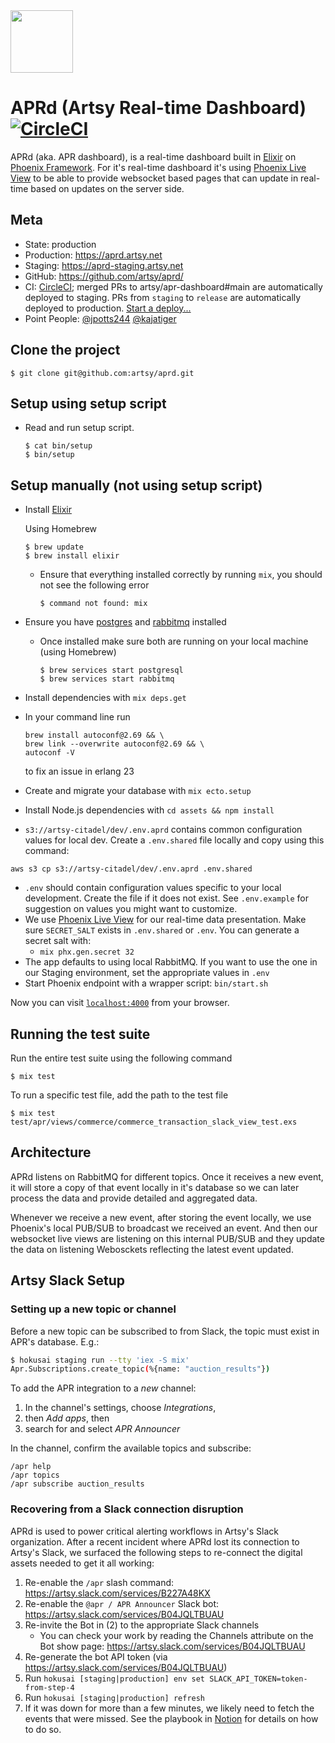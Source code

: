 <img src="/assets/static/images/APR.png" width="100px" />

# APRd (Artsy Real-time Dashboard) [![CircleCI](https://circleci.com/gh/artsy/aprd.svg?style=svg)](https://circleci.com/gh/artsy/aprd)

APRd (aka. APR dashboard), is a real-time dashboard built in [Elixir](https://elixir-lang.org/) on [Phoenix Framework](https://phoenixframework.org/). For it's real-time dashboard it's using [Phoenix Live View](https://github.com/phoenixframework/phoenix_live_view) to be able to provide websocket based pages that can update in real-time based on updates on the server side.

## Meta

- State: production
- Production: https://aprd.artsy.net
- Staging: https://aprd-staging.artsy.net
- GitHub: https://github.com/artsy/aprd/
- CI: [CircleCI](https://circleci.com/gh/artsy/apr-dashboard); merged PRs to artsy/apr-dashboard#main are automatically deployed to staging. PRs from `staging` to `release` are automatically deployed to production. [Start a deploy...](https://github.com/artsy/apr-dashboard/compare/release...staging?expand=1)
- Point People: [@jpotts244](https://github.com/jpotts244) [@kajatiger](https://github.com/kajatiger)

## Clone the project

```
$ git clone git@github.com:artsy/aprd.git
```

## Setup using setup script

- Read and run setup script.
  ```
  $ cat bin/setup
  $ bin/setup
  ```

## Setup manually (not using setup script)

- Install [Elixir](https://elixir-lang.org/install.html)

  Using Homebrew

  ```
  $ brew update
  $ brew install elixir
  ```

  - Ensure that everything installed correctly by running `mix`, you should not see the following error
    ```
    $ command not found: mix
    ```

- Ensure you have [postgres](https://www.postgresql.org/download/) and [rabbitmq](https://www.rabbitmq.com/download.html) installed
  - Once installed make sure both are running on your local machine (using Homebrew)
    ```
    $ brew services start postgresql
    $ brew services start rabbitmq
    ```
- Install dependencies with `mix deps.get`
- In your command line run
  ```
  brew install autoconf@2.69 && \
  brew link --overwrite autoconf@2.69 && \
  autoconf -V
  ```
  to fix an issue in erlang 23
- Create and migrate your database with `mix ecto.setup`
- Install Node.js dependencies with `cd assets && npm install`
- `s3://artsy-citadel/dev/.env.aprd` contains common configuration values for local dev. Create a `.env.shared` file locally and copy using this command:

```
aws s3 cp s3://artsy-citadel/dev/.env.aprd .env.shared
```

- `.env` should contain configuration values specific to your local development. Create the file if it does not exist. See `.env.example` for suggestion on values you might want to customize.
- We use [Phoenix Live View](https://github.com/phoenixframework/phoenix_live_view) for our real-time data presentation. Make sure `SECRET_SALT` exists in `.env.shared` or `.env`. You can generate a secret salt with:
  - `mix phx.gen.secret 32`
- The app defaults to using local RabbitMQ. If you want to use the one in our Staging environment, set the appropriate values in `.env`
- Start Phoenix endpoint with a wrapper script: `bin/start.sh`

Now you can visit [`localhost:4000`](http://localhost:4000) from your browser.

## Running the test suite

Run the entire test suite using the following command

```
$ mix test
```

To run a specific test file, add the path to the test file

```
$ mix test test/apr/views/commerce/commerce_transaction_slack_view_test.exs
```

## Architecture

APRd listens on RabbitMQ for different topics. Once it receives a new event, it will store a copy of that event locally in it's database so we can later process the data and provide detailed and aggregated data.

Whenever we receive a new event, after storing the event locally, we use Phoenix's local PUB/SUB to broadcast we received an event. And then our websocket live views are listening on this internal PUB/SUB and they update the data on listening Webosckets reflecting the latest event updated.

## Artsy Slack Setup

### Setting up a new topic or channel

Before a new topic can be subscribed to from Slack, the topic must exist in APR's database. E.g.:

```bash
$ hokusai staging run --tty 'iex -S mix'
Apr.Subscriptions.create_topic(%{name: "auction_results"})
```

To add the APR integration to a _new_ channel:

1. In the channel's settings, choose _Integrations_,
1. then _Add apps_, then
1. search for and select _APR Announcer_

In the channel, confirm the available topics and subscribe:

```
/apr help
/apr topics
/apr subscribe auction_results
```

### Recovering from a Slack connection disruption

APRd is used to power critical alerting workflows in Artsy's Slack organization. After a recent incident where APRd lost its connection to Artsy's Slack, we surfaced the following steps to re-connect the digital assets needed to get it all working:

1. Re-enable the `/apr` slash command: https://artsy.slack.com/services/B227A48KX
1. Re-enable the `@apr / APR Announcer` Slack bot: https://artsy.slack.com/services/B04JQLTBUAU
1. Re-invite the Bot in (2) to the appropriate Slack channels
   - You can check your work by reading the Channels attribute on the Bot show page: https://artsy.slack.com/services/B04JQLTBUAU
1. Re-generate the bot API token (via https://artsy.slack.com/services/B04JQLTBUAU)
1. Run `hokusai [staging|production] env set SLACK_API_TOKEN=token-from-step-4`
1. Run `hokusai [staging|production] refresh`
1. If it was down for more than a few minutes, we likely need to fetch the events that were missed. See the playbook in [Notion](https://www.notion.so/artsy/Resolving-APRd-downtime-2e1bb0e59d9e46cc8d1fe58ff04df088) for details on how to do so.
